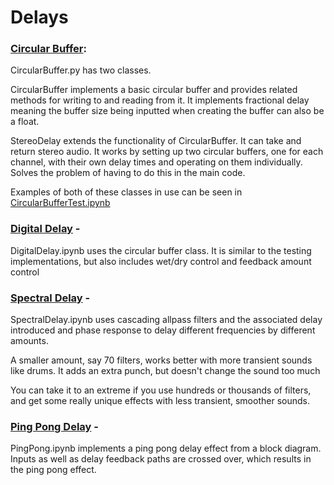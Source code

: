 # Delays
### [Circular Buffer](./Basic%20Delays/CircularBuffer.py):
CircularBuffer.py has two classes. 

CircularBuffer implements a basic circular buffer and provides related methods for writing to and reading from it. It implements fractional delay meaning the buffer size being inputted when creating the buffer can also be a float.

StereoDelay extends the functionality of CircularBuffer. It can take and
    return stereo audio. It works by setting up two circular buffers, one for 
    each channel, with their own delay times and operating on them individually.
    Solves the problem of having to do this in the main code.

Examples of both of these classes in use can be seen in [CircularBufferTest.ipynb](./Basic%20Delays/CircularBufferTest.ipynb)

### [Digital Delay](./Basic%20Delays/DigitalDelay.ipynb) - 
DigitalDelay.ipynb uses the circular buffer class. It is similar to the testing
    implementations, but also includes wet/dry control and feedback amount control

### [Spectral Delay](./Advanced%20Delays/SpectralDelay.ipynb) - 
SpectralDelay.ipynb uses cascading allpass filters and the associated delay 
    introduced and phase response to delay different frequencies by different amounts.

A smaller amount, say 70 filters, works better with more transient sounds like
    drums. It adds an extra punch, but doesn't change the sound too much

You can take it to an extreme if you use hundreds or thousands of filters, and 
    get some really unique effects with less transient, smoother sounds.

### [Ping Pong Delay](./Advanced%20Delays/PingPong.ipynb) - 
PingPong.ipynb implements a ping pong delay effect from a block diagram. Inputs as well as delay feedback paths are crossed over, which results in the ping pong effect.
